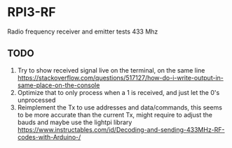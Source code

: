 # RPI3-RF
Radio frequency receiver and emitter tests 433 Mhz

## TODO

1. Try to show received signal live on the terminal, on the same line https://stackoverflow.com/questions/517127/how-do-i-write-output-in-same-place-on-the-console
2. Optimize that to only process when a 1 is received, and just let the 0's unprocessed
3. Reimplement the Tx to use addresses and data/commands, this seems to be more accurate than the current Tx, might require to adjust the bauds and maybe use the lightpi library https://www.instructables.com/id/Decoding-and-sending-433MHz-RF-codes-with-Arduino-/
